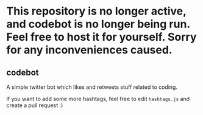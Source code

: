 # This repository is no longer active, and codebot is no longer being run. Feel free to host it for yourself. Sorry for any inconveniences caused.

## codebot
A simple twitter bot which likes and retweets stuff related to coding.

If you want to add some more hashtags, feel free to edit `hashtags.js` and create a pull request :)

